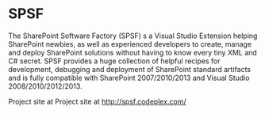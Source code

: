 SPSF
====

The SharePoint Software Factory (SPSF) s a Visual Studio Extension helping SharePoint newbies, as well as experienced developers to create, manage and deploy SharePoint solutions without having to know every tiny XML and C# secret.  SPSF provides a huge collection of helpful recipes for development, debugging and deployment of SharePoint standard artifacts and is fully compatible with SharePoint 2007/2010/2013 and Visual Studio 2008/2010/2012/2013.

Project site at Project site at http://spsf.codeplex.com/